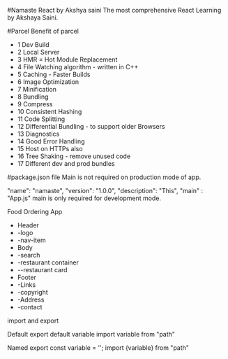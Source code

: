 #Namaste React by Akshya saini
The most comprehensive React Learning by Akshaya Saini.

#Parcel
Benefit of parcel
- 1 Dev Build
- 2 Local Server
- 3 HMR = Hot Module Replacement
- 4 File Watching algorithm - written in C++
- 5 Caching - Faster Builds
- 6 Image Optimization
- 7 Minification
- 8 Bundling
- 9 Compress
- 10 Consistent Hashing
- 11 Code Splitting
- 12 Differential Bundling - to support older Browsers  
- 13 Diagnostics
- 14 Good Error Handling
- 15 Host on HTTPs also
- 16 Tree Shaking - remove unused code
- 17 Different dev and prod bundles

#package.json file
Main is not required on production mode of app.

 "name": "namaste",
 "version": "1.0.0",
 "description": "This",
 "main" : "App.js"
 main is only required for development mode.

Food Ordering App

- Header
- -logo
- -nav-item
- Body
- -search
- -restaurant container
- --restaurant card
- Footer
- -Links
- -copyright
- -Address
- -contact

import and export

Default
export default variable
import variable from "path"

Named
export const variable = '';
import {variable} from "path"
